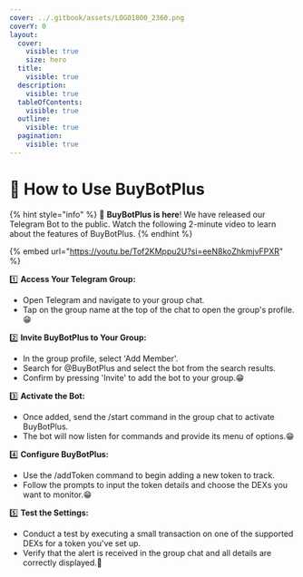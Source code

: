 ```yaml
---
cover: ../.gitbook/assets/LOGO1800_2360.png
coverY: 0
layout:
  cover:
    visible: true
    size: hero
  title:
    visible: true
  description:
    visible: true
  tableOfContents:
    visible: true
  outline:
    visible: true
  pagination:
    visible: true
---
```


# 🤖 How to Use BuyBotPlus

{% hint style="info" %}
🎉 **BuyBotPlus is here**! We have released our Telegram Bot to the public. Watch the following 2-minute video to learn about the features of BuyBotPlus.
{% endhint %}

{% embed url="https://youtu.be/Tof2KMppu2U?si=eeN8koZhkmjvFPXR" %}

1️⃣ **Access Your Telegram Group:**

* Open Telegram and navigate to your group chat.
* Tap on the group name at the top of the chat to open the group's profile.😁

2️⃣ **Invite BuyBotPlus to Your Group:**

* In the group profile, select 'Add Member'.
* Search for @BuyBotPlus and select the bot from the search results.
* Confirm by pressing 'Invite' to add the bot to your group.😁

3️⃣ **Activate the Bot:**

* Once added, send the /start command in the group chat to activate BuyBotPlus.
* The bot will now listen for commands and provide its menu of options.😁

4️⃣ **Configure BuyBotPlus:**

* Use the /addToken command to begin adding a new token to track.
* Follow the prompts to input the token details and choose the DEXs you want to monitor.😁

5️⃣ **Test the Settings:**

* Conduct a test by executing a small transaction on one of the supported DEXs for a token you've set up.
* Verify that the alert is received in the group chat and all details are correctly displayed.🎊

